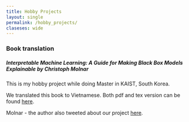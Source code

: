 ```yaml
---
title: Hobby Projects
layout: single
permalink: /hobby_projects/
claseses: wide
---
```


### Book translation

##### Interpretable Machine Learning: A Guide for Making Black Box Models Explainable by Christoph Molnar

This is my hobby project while doing Master in KAIST, South Korea.

We translated this book to Vietnamese. Both pdf and tex version can be found [here](https://github.com/senamix/InterpretableMLBook-Vietnamese).

Molnar - the author also tweeted about our project [here](https://twitter.com/ChristophMolnar/status/1366383437645574145?s=20).